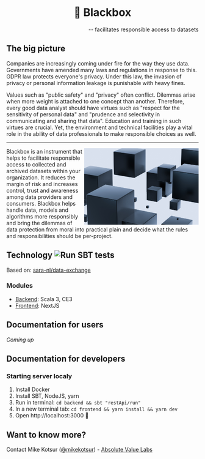 <h1 align="center">🔲 Blackbox</h1>
 <p align="right">-- facilitates responsible access to datasets</p>

## The big picture

<p>
Companies are increasingly coming under fire for the way they use data. Governments have amended many laws and regulations in response to this. GDPR law protects everyone's privacy. Under this law, the invasion of privacy or personal information leakage is punishable with heavy fines.
</p>

<p>
Values ​​such as "public safety" and "privacy" often conflict. Dilemmas arise when more weight is attached to one concept than another. Therefore, every good data analyst should have virtues such as "respect for the sensitivity of personal data" and "prudence and selectivity in communicating and sharing that data". Education and training in such virtues are crucial. Yet, the environment and technical facilities play a vital role in the ability of data professionals to make responsible choices as well.
</p>
<hr/>
<img align="right" height="200" src="./docs/img/black-boxes.jpg" title="Black Boxes" alt="Black Boxes">
<p>
Blackbox is an instrument that helps to facilitate responsible access to collected and archived datasets within your organization. It reduces the margin of risk and increases control, trust and awareness among data providers and consumers. Blackbox helps handle data, models and algorithms more responsibly and bring the dilemmas of data protection from moral into practical plain and decide what the rules and responsibilities should be per-project.
</p>


## Technology ![Run SBT tests](https://github.com/mkotsur/blackbox/actions/workflows/run-sbt-test.yml/badge.svg)

Based on: [sara-nl/data-exchange](https://github.com/sara-nl/data-exchange)

### Modules

* [Backend](./backend/): Scala 3, CE3
* [Frontend](./frontend/): NextJS


## Documentation for users

*Coming up*

## Documentation for developers


### Starting server localy

1. Install Docker
2. Install SBT, NodeJS, yarn
3. Run in terminal: `cd backend && sbt "restApi/run"`
4. In a new terminal tab: `cd frontend && yarn install && yarn dev`
5. Open http://localhost:3000 🎉


## Want to know more?

Contact Mike Kotsur ([@mikekotsur](http://twitter.com/mikekotsur)) - [Absolute Value Labs](https://absolutevalue.nl)
